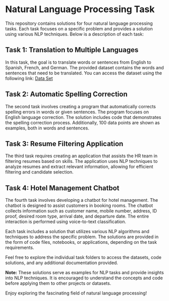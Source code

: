 # Natural Language Processing Task

This repository contains solutions for four natural language processing tasks. Each task focuses on a specific problem and provides a solution using various NLP techniques. Below is a description of each task:

## Task 1: Translation to Multiple Languages
In this task, the goal is to translate words or sentences from English to Spanish, French, and German. The provided dataset contains the words and sentences that need to be translated. You can access the dataset using the following link: [Data Set](https://drive.google.com/file/d/1YMHJjblc8dDzUN1ry8BOCnAR4_TyKmXM/view?usp=sharing)

## Task 2: Automatic Spelling Correction
The second task involves creating a program that automatically corrects spelling errors in words or given sentences. The program focuses on English language correction. The solution includes code that demonstrates the spelling correction process. Additionally, 100 data points are shown as examples, both in words and sentences.

## Task 3: Resume Filtering Application
The third task requires creating an application that assists the HR team in filtering resumes based on skills. The application uses NLP techniques to analyze resumes and extract relevant information, allowing for efficient filtering and candidate selection.

## Task 4: Hotel Management Chatbot
The fourth task involves developing a chatbot for hotel management. The chatbot is designed to assist customers in booking rooms. The chatbot collects information such as customer name, mobile number, address, ID proof, desired room type, arrival date, and departure date. The entire interaction is performed using voice-to-text classification.

Each task includes a solution that utilizes various NLP algorithms and techniques to address the specific problem. The solutions are provided in the form of code files, notebooks, or applications, depending on the task requirements.

Feel free to explore the individual task folders to access the datasets, code solutions, and any additional documentation provided.

**Note:** These solutions serve as examples for NLP tasks and provide insights into NLP techniques. It is encouraged to understand the concepts and code before applying them to other projects or datasets.

Enjoy exploring the fascinating field of natural language processing!
